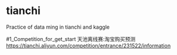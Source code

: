 # tianchi
Practice of data  ming in  tianchi and kaggle

#1_Competition_for_get_start    天池离线赛:淘宝购买预测  https://tianchi.aliyun.com/competition/entrance/231522/information

